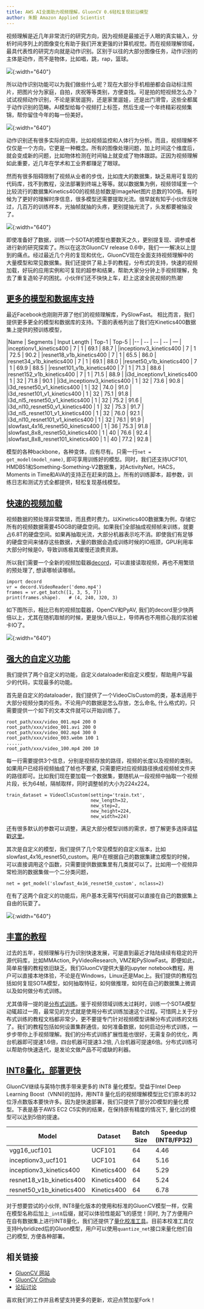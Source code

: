 ```yaml
---
title: AWS AI全面助力视频理解，GluonCV 0.6轻松复现前沿模型
author: 朱毅 Amazon Applied Scientist
---
```


视频理解是近几年非常流行的研究方向，因为视频是最接近于人眼的真实输入，分析时间序列上的图像变化有助于我们开发更强的计算机视觉。而在视频理解领域，最具代表性的研究方向就是动作识别。区别于以往的大部分图像任务，动作识别的主体是动作，而不是物体，比如唱，跳，rap，篮球。

![](img/gluon-cv-0.6-action.gif){:width="640"}

所以动作识别功能可以为我们做些什么呢？现在大部分手机相册都会自动标注照片，把图片分为家庭，自拍，庆祝等等类别，方便查找。可是拍的短视频怎么办？试试视频动作识别，不论是家居遛狗，还是家里遛娃，还是出门滑雪，这些全都属于动作识别的范畴。AI模型给每个视频打上标签，然后生成一个年终精彩视频集锦，帮你留住今年的每一份美好。

![](img/gluon-cv-0.6-phone_video.gif){:width="640"}

动作识别还有很多实际的应用，比如视频监控和人体行为分析。而且，视频理解不仅仅是一个方向，它更是一种概念。所有的图像处理问题，加上时间这个维度后，就会变成新的问题，比如物体检测在时间轴上就变成了物体跟踪。正因为视频理解如此重要，近几年在学术和工业界都赚足了眼球。

然而有很多阻碍限制了视频从业者的步伐，比如庞大的数据集，缺乏易用可复现的代码库，找不到教程，没法部署到终端上等等。就以数据集为例，视频领域里一个比较流行的数据集Kinetics400的视频总帧数是ImageNet图片总数的100倍。有时候为了更好的理解时序信息，很多模型还需要提取光流。很早就有知乎小伙伴反映过，几百万的训练样本，光抽帧就抽的头疼，更别提抽光流了，头发都要被抽没了。

![](img/gluon-cv-0.6-bald.jpg){:width="640"}

即使准备好了数据，训练一个SOTA的模型也要数天之久，更别提复现、调参或者进行新的研究探索了。所以在这次GluonCV release 0.6中，我们一一解决以上提到的痛点。经过最近几个月的复现和优化，GluonCV现在全面支持视频理解中的大量模型和常见数据集。我们还提供了易上手的教程，分布式的支持，快速的视频加载，好玩的应用实例和可复现的超参和结果，帮助大家分分钟上手视频理解，免去了重复造轮子的困扰。小伙伴们还不快快上车，赶上这波全民视频的热潮!

## [更多的模型和数据库支持](https://gluon-cv.mxnet.io/model_zoo/action_recognition.html)

最近Facebook也刚刚开源了他们的视频理解库，PySlowFast。 相比而言，我们提供更多更全的模型和数据库的支持。下面的表格列出了我们在Kinetics400数据集上提供的预训练模型，

|Name |  Segments | Input Length | Top-1 | Top-5 |
|-- |  -- | -- | -- | — |
|inceptionv1_kinetics400 | 7 | 1 | 69.1 | 88.7 |
|inceptionv3_kinetics400 | 7 | 1 | 72.5 | 90.2 |
|resnet18_v1b_kinetics400 | 7 | 1 | 65.5 | 86.0 |
|resnet34_v1b_kinetics400  |  7 | 1 | 69.1 | 88.0 |
|resnet50_v1b_kinetics400  |  7 | 1 | 69.9 | 88.5 |
|resnet101_v1b_kinetics400  |  7 | 1 | 71.3 | 88.6 |
|resnet152_v1b_kinetics400  |  7 | 1 | 71.5 | 88.9 |
|i3d_inceptionv1_kinetics400  | 1 | 32  | 71.8 | 90.1 |
|i3d_inceptionv3_kinetics400  |  1 | 32  | 73.6 | 90.8 |
|i3d_resnet50_v1_kinetics400  |  1 | 32 | 74.0 | 91.0 |
|i3d_resnet101_v1_kinetics400  |  1 | 32  | 75.1 | 91.8 |
|i3d_nl5_resnet50_v1_kinetics400  |  1 | 32  | 75.2 | 91.6 |
|i3d_nl10_resnet50_v1_kinetics400  |  1 | 32  | 75.3 | 91.7 |
|i3d_nl5_resnet101_v1_kinetics400  |  1 | 32  | 76.0 | 92.1 |
|i3d_nl10_resnet101_v1_kinetics400  |  1 | 32  | 76.1 | 91.9 |
|slowfast_4x16_resnet50_kinetics400  |  1 | 36  | 75.3 | 91.8 |
|slowfast_8x8_resnet50_kinetics400  |  1 | 40  | 76.6 | 92.4 |
|slowfast_8x8_resnet101_kinetics400  |  1 | 40  | 77.2 | 92.8 |

模型的各种backbone，各种变体，应有尽有。只需一行`net = get_model(model_name)`, 即可享用训练好的模型。同时，我们还支持UCF101, HMDB51和Something-Something-V2数据集，对ActivityNet，HACS，Moments in Time和AVA的支持正在赶来的路上。所有的训练脚本，超参数，训练日志和测试方式全都提供，轻松复现基线模型。

## [快速的视频加载](https://gluon-cv.mxnet.io/build/examples_action_recognition/decord_loader.html)

视频数据的预处理非常繁琐，而且费时费力。以Kinetics400数据集为例，存储它所有的视频数据需要450GB的硬盘空间。如果我们全部抽成视频帧来训练，就要占6.8T的硬盘空间。如果再抽取光流，大部分机器表示吃不消。即使我们有足够的硬盘空间来储存这些数据，大量的数据会造成训练时候的IO瓶颈，GPU利用率大部分时候是0，导致训练极其缓慢还浪费资源。

所以我们需要一个全新的视频加载器[decord](https://github.com/dmlc/decord)，可以直接读取视频，再也不用繁琐的预处理了, 想读哪帧读哪帧。

```
import decord
vr = decord.VideoReader('demo.mp4')
frames = vr.get_batch([1, 3, 5, 7])
print(frames.shape).   # (4, 240, 320, 3)
```

如下图所示，相比已有的视频加载器，OpenCV和PyAV, 我们的decord至少快两倍以上，尤其在随机取帧的时候，更是快八倍以上，导师再也不用担心我的实验被卡IO了。

![](img/gluon-cv-0.6-decord.png){:width="640"}

## [强大的自定义功能](https://gluon-cv.mxnet.io/build/examples_action_recognition/finetune_custom.html)

我们提供了两个自定义的功能，自定义dataloader和自定义模型，帮助用户写最少的代码，实现最多的功能。

首先是自定义的dataloader，我们提供了一个VideoClsCustom的类，基本适用于大部分视频分类的任务。不论用户的数据是怎么存放，怎么命名, 什么格式的，只需要提供一个如下的文本文件就可以开始训练了。

```
root_path/xxx/video_001.mp4 200 0
root_path/xxx/video_001.avi 200 0
root_path/xxx/video_002.mp4 300 0
root_path/xxx/video_003.webm 100 1
......
root_path/xxx/video_100.mp4 200 10
```
每一行需要提供3个信息，分别是视频存放的路径，视频的长度以及视频的类别。如果用户已经将视频抽成了帧也不要紧, 只需要把对应视频路径换成视频帧文件夹的路径即可。比如我们现在要加载一个数据集，要随机从一段视频中抽取一个视频片段，长为64帧，隔帧取样，同时调整帧的大小为224x224。

```
train_dataset = VideoClsCustom(setting='train.txt',
                               new_length=32,
                               new_step=2,
                               new_height=224,
                               new_width=224)
```

还有很多默认的参数可以调整，满足大部分模型训练的需求，想了解更多选择请猛戳[这里](https://github.com/dmlc/gluon-cv/blob/master/gluoncv/data/video_custom/classification.py#L13)。

其次是自定义的模型，我们提供了几个常见模型的自定义版本，比如slowfast_4x16_resnet50_custom。用户在根据自己的数据集建立模型的时候，可以直接调用这个函数，只需要提供数据集里有几类就可以了。比如用一个视频异常检测的数据集做一个二分类问题，

```
net = get_model('slowfast_4x16_resnet50_custom', nclass=2)
```

在有了这两个自定义的功能后，用户基本无需写代码就可以直接在自己的数据集上自由的玩耍了。

![](img/gluon-cv-0.6-meme.png){:width="640"}

## [丰富的教程](https://gluon-cv.mxnet.io/build/examples_action_recognition/index.html)

过去的五年，视频理解与行为识别快速发展，可是直到最近才陆陆续续有稳定的开源代码库，比如MMAction, PyVideoResearch, VMZ和PySlowFast。即便如此，简单易懂的教程依旧缺乏。我们GluonCV提供大量的jupyter notebook教程，用户可以直接本地体验，不论是在Windows，Linux还是Mac上。我们提供的教程包括如何复现SOTA模型，如何抽取特征，如何做推理，如何在自己的数据集上微调以及如何做分布式训练。

尤其值得一提的是[分布式训练](https://gluon-cv.mxnet.io/build/examples_distributed/distributed_slowfast.html)。鉴于视频领域训练太过耗时，训练一个SOTA模型动辄超过一周，最常见的方式就是使用分布式训练加速这个过程。可惜网上关于分布式训练的教程文档都非常少，更不要提专门针对视频模型讲解分布式训练的文档了。我们的教程包括如何设置集群通信，如何准备数据，如何启动分布式训练，一步步带你上手视频理解。我们的分布式训练扩展性能也很好，无需复杂的优化，两台机器即可提速1.6倍，四台机器可提速3.2倍, 八台机器可提速6倍。分布式训练可以帮助你快速迭代，是发论文做产品不可或缺的利器。

## [INT8量化，部署更快](https://gluon-cv.mxnet.io/build/examples_deployment/int8_inference.html)

GluonCV继续与英特尔携手带来更多的 INT8 量化模型。受益于Intel Deep Learning Boost（VNNI)的加持，用INT8 量化后的视频理解模型比它们原本的32位浮点数版本要快许多。因为是快速部署，我们只提供了部分2D模型的量化模型。下表是基于AWS EC2 C5实例的结果，在保持原有精度的情况下, 量化过的模型可以达到5倍的提速。

Model | Dataset | Batch Size | Speedup (INT8/FP32) | FP32 Accuracy | INT8 Accuracy
-- | -- | -- | -- | -- | --
vgg16_ucf101 | UCF101 | 64 | 4.46 | 81.86 | 81.41
inceptionv3_ucf101 | UCF101 | 64 | 5.16 | 86.92 | 86.55
inceptionv3_kinetics400 | Kinetics400 | 64 | 5.29 | 67.93 | 67.92
resnet18_v1b_kinetics400 | Kinetics400 | 64 | 5.24 | 63.29 | 63.14
resnet50_v1b_kinetics400 | Kinetics400 | 64 | 6.78 | 68.08 | 68.15

对于想要尝试的小伙伴, INT8量化版本的使用和标准的GluonCV模型一样，仅需在模型名称后加上`_int8`后缀，就可以体验性能起飞的感觉！同时, 为了方便用户在自有数据集上进行INT8量化，我们还提供了[量化校准工具](https://gluon-cv.mxnet.io/build/examples_deployment/int8_inference.html#calibration-tool)。目前本校准工具仅支持Hybridized后的Gluon模型，用户可以使用`quantize_net`接口来量化他们自己的模型, 方便各种部署。

## 相关链接

- [GluonCV 网站](https://gluon-cv.mxnet.io/index.html)
- [GluonCV Github](https://github.com/dmlc/gluon-cv)
- [论坛讨论](https://discuss.gluon.ai/)

喜欢我们的工作并且希望支持更多的更新，欢迎点赞加星Fork！

